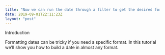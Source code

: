 ```yaml
---
title: "Now we can run the date through a filter to get the desired format."
date: 2019-09-01T22:11:23Z
layout: "post"
---
```


Introduction

Formatting dates can be tricky if you need a specific format. In this tutorial we’ll show you how to build a date in almost any format.
